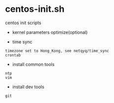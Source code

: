 # centos-init.sh
centos init scripts

- kernel parameters optimize(optional)


- time sync
```
timezone set to Hong_Kong, see netqyq/time_sync
crontab
```


- install common tools
```
ntp
vim

```

- install dev tools
```
git
```
